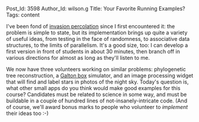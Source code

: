 Post_Id: 3598
Author_Id: wilson.g
Title: Your Favorite Running Examples?
Tags: content

<p>I've been fond of <a href="{{root_path}}/4_0/invperc/">invasion percolation</a> since I first encountered it: the problem is simple to state, but its implementation brings up quite a variety of useful ideas, from testing in the face of randomness, to associative data structures, to the limits of parallelism.  It's a good size, too: I can develop a first version in front of students in about 30 minutes, then branch off in various directions for almost as long as they'll listen to me.</p>
<p>We now have three volunteers working on similar problems: phylogenetic tree reconstruction, a <a href="http://en.wikipedia.org/wiki/Bean_machine">Galton box</a> simulator, and an image processing widget that will find and label stars in photos of the night sky. Today's question is, what other small apps do you think would make good examples for this course? Candidates must be related to science in some way, and must be buildable in a couple of hundred lines of not-insanely-intricate code. (And of course, we'll award bonus marks to people who volunteer to <em>implement</em> their ideas too :-)</p>
